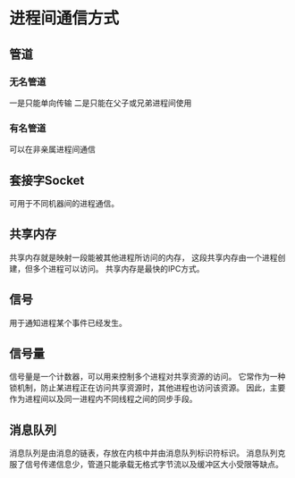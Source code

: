 # 进程间通信方式
## 管道
### 无名管道 
一是只能单向传输
二是只能在父子或兄弟进程间使用
### 有名管道
可以在非亲属进程间通信

## 套接字Socket
可用于不同机器间的进程通信。

## 共享内存
共享内存就是映射一段能被其他进程所访问的内存，
这段共享内存由一个进程创建，但多个进程可以访问。
共享内存是最快的IPC方式。


## 信号
用于通知进程某个事件已经发生。

## 信号量
信号量是一个计数器，可以用来控制多个进程对共享资源的访问。
它常作为一种锁机制，防止某进程正在访问共享资源时，其他进程也访问该资源。
因此，主要作为进程间以及同一进程内不同线程之间的同步手段。

## 消息队列
消息队列是由消息的链表，存放在内核中并由消息队列标识符标识。
消息队列克服了信号传递信息少，管道只能承载无格式字节流以及缓冲区大小受限等缺点。

